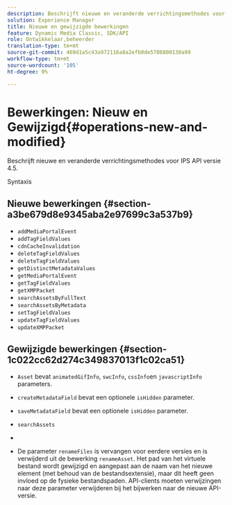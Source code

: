 ```yaml
---
description: Beschrijft nieuwe en veranderde verrichtingsmethodes voor IPS API versie 4.5.
solution: Experience Manager
title: Nieuwe en gewijzigde bewerkingen
feature: Dynamic Media Classic, SDK/API
role: Ontwikkelaar,beheerder
translation-type: tm+mt
source-git-commit: 469d1a5c43a972116a8a2efb0de5708800130a99
workflow-type: tm+mt
source-wordcount: '105'
ht-degree: 0%

---
```



# Bewerkingen: Nieuw en Gewijzigd{#operations-new-and-modified}

Beschrijft nieuwe en veranderde verrichtingsmethodes voor IPS API versie 4.5.

Syntaxis

## Nieuwe bewerkingen {#section-a3be679d8e9345aba2e97699c3a537b9}

* `addMediaPortalEvent`
* `addTagFieldValues`
* `cdnCacheInvalidation`
* `deleteTagFieldValues`
* `deleteTagFieldValues`
* `getDistinctMetadataValues`
* `getMediaPortalEvent`
* `getTagFieldValues`
* `getXMPPacket`
* `searchAssetsByFullText`
* `searchAssetsByMetadata`
* `setTagFieldValues`
* `updateTagFieldValues`
* `updateXMPPacket`

## Gewijzigde bewerkingen {#section-1c022cc62d274c349837013f1c02ca51}

* `Asset` bevat  `animatedGifInfo`,  `swcInfo`,  `cssInfo`en  `javascriptInfo` parameters.

* `createMetadataField` bevat een optionele  `isHidden` parameter.

* `saveMetadataField` bevat een optionele  `isHidden` parameter.

* `searchAssets`
* 
* De parameter `renameFiles` is vervangen voor eerdere versies en is verwijderd uit de bewerking `renameAsset`. Het pad van het virtuele bestand wordt gewijzigd en aangepast aan de naam van het nieuwe element (met behoud van de bestandsextensie), maar dit heeft geen invloed op de fysieke bestandspaden. API-clients moeten verwijzingen naar deze parameter verwijderen bij het bijwerken naar de nieuwe API-versie.

